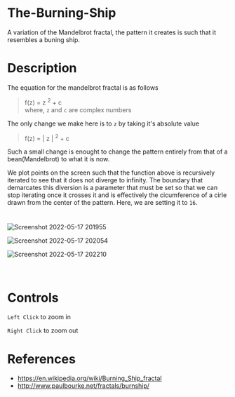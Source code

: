 # The-Burning-Ship
A variation of the Mandelbrot fractal, the pattern it creates is such that it resembles a buning ship.

# Description
The equation for the mandelbrot fractal is as follows
> f(z) = z <sup>2</sup> + c <br>
> where, `z` and `c` are complex numbers

The only change we make here is to `z` by taking it's absolute value 
> f(z) = | z | <sup>2</sup> + c

Such a small change is enought to change the pattern entirely from that of a bean(Mandelbrot) to what it is now.

We plot points on the screen such that the function above is recursively iterated to see that it does not diverge to infinity. The boundary that demarcates this diversion is a parameter that must be set so that we can stop iterating once it crosses it and is effectively the cicumference of a cirle drawn from the center of the pattern. Here, we are setting it to `16`.

#

![Screenshot 2022-05-17 201955](https://user-images.githubusercontent.com/84562594/168841375-59326796-903c-4033-af7f-403fef7f5868.png)

![Screenshot 2022-05-17 202054](https://user-images.githubusercontent.com/84562594/168841420-71f3ff0d-68cc-45a0-b9af-7129e4a9a65c.png)

![Screenshot 2022-05-17 202210](https://user-images.githubusercontent.com/84562594/168841435-79c4c266-d331-4d92-8277-73e64ceba5c6.png)
<br><br><br>
# Controls

`Left Click` to zoom in

`Right Click` to zoom out

# References

* https://en.wikipedia.org/wiki/Burning_Ship_fractal
* http://www.paulbourke.net/fractals/burnship/
